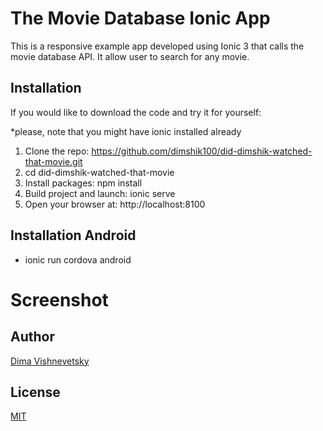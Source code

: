 # The Movie Database Ionic App
This is a responsive example app developed using Ionic 3 that calls the movie database API.
It allow user to search for any movie.

## Installation 
If you would like to download the code and try it for yourself:

*please, note that you might have ionic installed already

1. Clone the repo: https://github.com/dimshik100/did-dimshik-watched-that-movie.git
2. cd did-dimshik-watched-that-movie
3. Install packages: npm install
4. Build project and launch: ionic serve
5. Open your browser at: http://localhost:8100

## Installation Android
* ionic run cordova android

# Screenshot


## Author
[Dima Vishnevetsky](http://www.dimshik.com/)

## License
[MIT](https://github.com/dimshik100/did-dimshik-watched-that-movie/blob/master/License)




